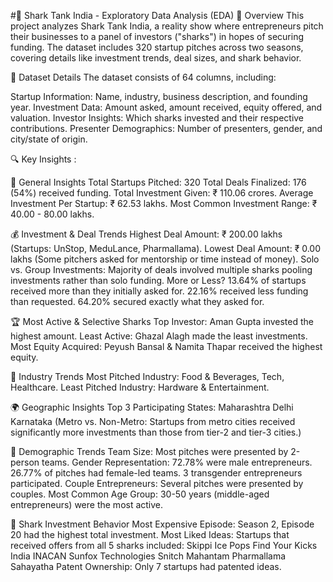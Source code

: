 #🦈 Shark Tank India - Exploratory Data Analysis (EDA)
📌 Overview
This project analyzes Shark Tank India, a reality show where entrepreneurs pitch their businesses to a panel of investors ("sharks") in hopes of securing funding. The dataset includes 320 startup pitches across two seasons, covering details like investment trends, deal sizes, and shark behavior.

📂 Dataset Details
The dataset consists of 64 columns, including:

Startup Information: Name, industry, business description, and founding year.
Investment Data: Amount asked, amount received, equity offered, and valuation.
Investor Insights: Which sharks invested and their respective contributions.
Presenter Demographics: Number of presenters, gender, and city/state of origin.


🔍 Key Insights :

🚀 General Insights
Total Startups Pitched: 320
Total Deals Finalized: 176 (54%) received funding.
Total Investment Given: ₹ 110.06 crores.
Average Investment Per Startup: ₹ 62.53 lakhs.
Most Common Investment Range: ₹ 40.00 - 80.00 lakhs.


💰 Investment & Deal Trends
Highest Deal Amount: ₹ 200.00 lakhs (Startups: UnStop, MeduLance, Pharmallama).
Lowest Deal Amount: ₹ 0.00 lakhs (Some pitchers asked for mentorship or time instead of money).
Solo vs. Group Investments: Majority of deals involved multiple sharks pooling investments rather than solo funding.
More or Less?
13.64% of startups received more than they initially asked for.
22.16% received less funding than requested.
64.20% secured exactly what they asked for.

 
🏆 Most Active & Selective Sharks
Top Investor: Aman Gupta invested the highest amount.
Least Active: Ghazal Alagh made the least investments.
Most Equity Acquired: Peyush Bansal & Namita Thapar received the highest equity.


🏢 Industry Trends
Most Pitched Industry: Food & Beverages, Tech, Healthcare.
Least Pitched Industry: Hardware & Entertainment.


🌍 Geographic Insights
Top 3 Participating States:
Maharashtra
Delhi
Karnataka
(Metro vs. Non-Metro: Startups from metro cities received significantly more investments than those from tier-2 and tier-3 cities.)


👥 Demographic Trends
Team Size: Most pitches were presented by 2-person teams.
Gender Representation:
72.78% were male entrepreneurs.
26.77% of pitches had female-led teams.
3 transgender entrepreneurs participated.
Couple Entrepreneurs: Several pitches were presented by couples.
Most Common Age Group: 30-50 years (middle-aged entrepreneurs) were the most active.


🎯 Shark Investment Behavior
Most Expensive Episode: Season 2, Episode 20 had the highest total investment.
Most Liked Ideas: Startups that received offers from all 5 sharks included:
Skippi Ice Pops
Find Your Kicks India
INACAN
Sunfox Technologies
Snitch
Mahantam
Pharmallama
Sahayatha
Patent Ownership: Only 7 startups had patented ideas.
